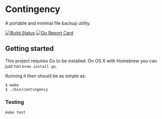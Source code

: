 # Contingency

A portable and minimal file backup utility.

[![Build Status](https://travis-ci.org/chrisbdaemon/contingency.svg)](https://travis-ci.org/chrisbdaemon/contingency)
[![Go Report Card](https://goreportcard.com/badge/github.com/chrisbdaemon/contingency)](https://goreportcard.com/report/github.com/chrisbdaemon/contingency)

## Getting started

This project requires Go to be installed. On OS X with Homebrew you can just run `brew install go`.

Running it then should be as simple as:

```console
$ make
$ ./bin/contingency
```

### Testing

``make test``
